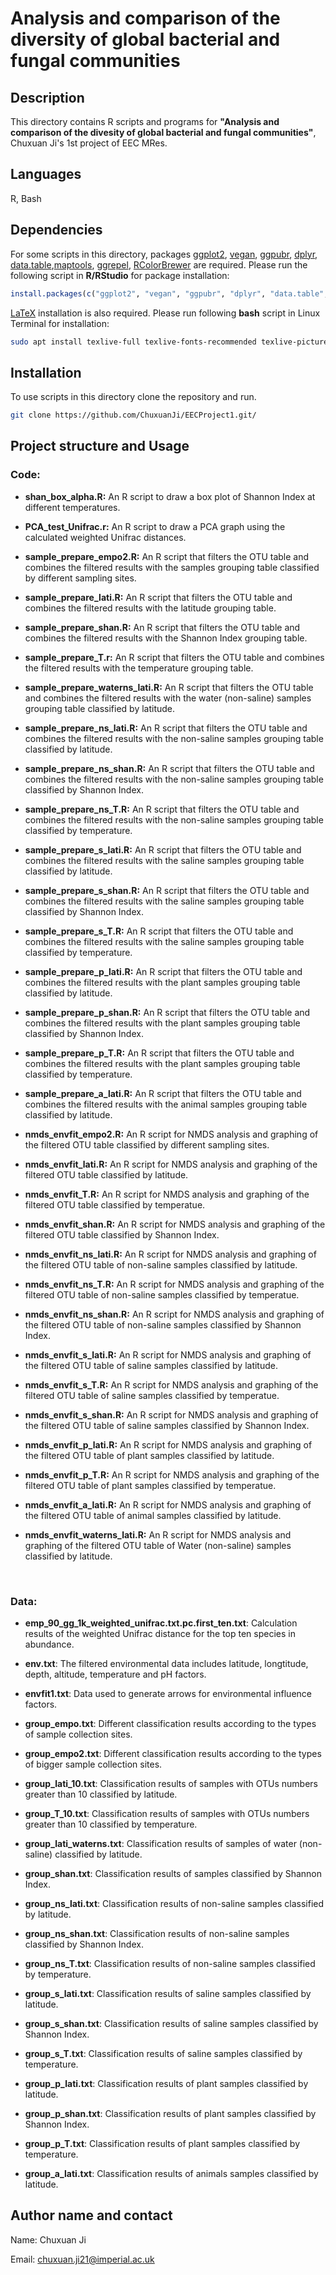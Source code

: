 # Analysis and comparison of the diversity of global bacterial and fungal communities

## Description

This directory contains R scripts and programs for **"Analysis and comparison of the divesity of global bacterial and fungal communities"**, Chuxuan Ji's 1st project of EEC MRes.

## Languages

R, Bash

## Dependencies

For some scripts in this directory, packages [ggplot2](https://cran.r-project.org/web/packages/ggplot2/index.html), [vegan](https://cran.r-project.org/web/packages/vegan/index.html), [ggpubr](https://cran.r-project.org/web/packages/ggpubr/index.html), [dplyr](https://cran.r-project.org/web/packages/dplyr/index.html), [data.table](https://cran.r-project.org/web/packages/data.table/index.html),[maptools](https://cran.r-project.org/web/packages/maptools/index.html), [ggrepel](https://cran.r-project.org/web/packages/ggrepel/index.html), [RColorBrewer](https://cran.r-project.org/web/packages/RColorBrewer/index.html) are required. 
Please run the following script in **R/RStudio** for package installation: 
```R
install.packages(c("ggplot2", "vegan", "ggpubr", "dplyr", "data.table", "maptools", "ggrepel", "RColorBrewer"))
```


[LaTeX](https://www.latex-project.org/) installation is also required. Please run following **bash** script in Linux Terminal for installation:
```bash
sudo apt install texlive-full texlive-fonts-recommended texlive-pictures texlive-latex-extra imagemagick
```
## Installation

To use scripts in this directory clone the repository and run.

```bash
git clone https://github.com/ChuxuanJi/EECProject1.git/
```

## Project structure and Usage 

### Code:

- **shan_box_alpha.R:** An R script to draw a box plot of Shannon Index at different temperatures.

- **PCA_test_Unifrac.r:** An R script to draw a PCA graph using the calculated weighted Unifrac distances.

- **sample_prepare_empo2.R:** An R script that filters the OTU table and combines the filtered results with the samples grouping table classified by different sampling sites.

- **sample_prepare_lati.R:** An R script that filters the OTU table and combines the filtered results with the latitude grouping table.

- **sample_prepare_shan.R:** An R script that filters the OTU table and combines the filtered results with the Shannon Index grouping table.

- **sample_prepare_T.r:** An R script that filters the OTU table and combines the filtered results with the temperature grouping table.

- **sample_prepare_waterns_lati.R:** An R script that filters the OTU table and combines the filtered results with the water (non-saline) samples grouping table classified by latitude.

- **sample_prepare_ns_lati.R:** An R script that filters the OTU table and combines the filtered results with the non-saline samples grouping table classified by latitude.

- **sample_prepare_ns_shan.R:** An R script that filters the OTU table and combines the filtered results with the non-saline samples grouping table classified by Shannon Index.

- **sample_prepare_ns_T.R:** An R script that filters the OTU table and combines the filtered results with the non-saline samples grouping table classified by temperature.

- **sample_prepare_s_lati.R:** An R script that filters the OTU table and combines the filtered results with the saline samples grouping table classified by latitude.

- **sample_prepare_s_shan.R:** An R script that filters the OTU table and combines the filtered results with the saline samples grouping table classified by Shannon Index.

- **sample_prepare_s_T.R:** An R script that filters the OTU table and combines the filtered results with the saline samples grouping table classified by temperature.

- **sample_prepare_p_lati.R:** An R script that filters the OTU table and combines the filtered results with the plant samples grouping table classified by latitude.

- **sample_prepare_p_shan.R:** An R script that filters the OTU table and combines the filtered results with the plant samples grouping table classified by Shannon Index.

- **sample_prepare_p_T.R:** An R script that filters the OTU table and combines the filtered results with the plant samples grouping table classified by temperature.

- **sample_prepare_a_lati.R:** An R script that filters the OTU table and combines the filtered results with the animal samples grouping table classified by latitude.

- **nmds_envfit_empo2.R:** An R script for NMDS analysis and graphing of the filtered OTU table classified by different sampling sites.

- **nmds_envfit_lati.R:** An R script for NMDS analysis and graphing of the filtered OTU table classified by latitude.

- **nmds_envfit_T.R:** An R script for NMDS analysis and graphing of the filtered OTU table classified by temperatue.

- **nmds_envfit_shan.R:** An R script for NMDS analysis and graphing of the filtered OTU table classified by Shannon Index.

- **nmds_envfit_ns_lati.R:** An R script for NMDS analysis and graphing of the filtered OTU table of non-saline samples classified by latitude.

- **nmds_envfit_ns_T.R:** An R script for NMDS analysis and graphing of the filtered OTU table of non-saline samples classified by temperatue.

- **nmds_envfit_ns_shan.R:** An R script for NMDS analysis and graphing of the filtered OTU table of non-saline samples classified by Shannon Index.

- **nmds_envfit_s_lati.R:** An R script for NMDS analysis and graphing of the filtered OTU table of saline samples classified by latitude.

- **nmds_envfit_s_T.R:** An R script for NMDS analysis and graphing of the filtered OTU table of saline samples classified by temperatue.

- **nmds_envfit_s_shan.R:** An R script for NMDS analysis and graphing of the filtered OTU table of saline samples classified by Shannon Index.

- **nmds_envfit_p_lati.R:** An R script for NMDS analysis and graphing of the filtered OTU table of plant samples classified by latitude.

- **nmds_envfit_p_T.R:** An R script for NMDS analysis and graphing of the filtered OTU table of plant samples classified by temperatue.

- **nmds_envfit_a_lati.R:** An R script for NMDS analysis and graphing of the filtered OTU table of animal samples classified by latitude.

- **nmds_envfit_waterns_lati.R:** An R script for NMDS analysis and graphing of the filtered OTU table of Water (non-saline) samples classified by latitude.


<br/>

### Data: 
- **emp_90_gg_1k_weighted_unifrac.txt.pc.first_ten.txt**: Calculation results of the weighted Unifrac distance for the top ten species in abundance. 

- **env.txt**: The filtered environmental data includes latitude, longtitude, depth, altitude, temperature and pH factors. 

- **envfit1.txt**: Data used to generate arrows for environmental influence factors. 

- **group_empo.txt**: Different classification results according to the types of sample collection sites. 

- **group_empo2.txt**: Different classification results according to the types of bigger sample collection sites. 

- **group_lati_10.txt**: Classification results of samples with OTUs numbers greater than 10 classified by latitude. 

- **group_T_10.txt**: Classification results of samples with OTUs numbers greater than 10 classified by temperature. 

- **group_lati_waterns.txt**: Classification results of samples of water (non-saline) classified by latitude. 

- **group_shan.txt**: Classification results of samples classified by Shannon Index. 

- **group_ns_lati.txt**: Classification results of non-saline samples classified by latitude. 

- **group_ns_shan.txt**: Classification results of non-saline samples classified by Shannon Index. 

- **group_ns_T.txt**: Classification results of non-saline samples classified by temperature. 

- **group_s_lati.txt**: Classification results of saline samples classified by latitude. 

- **group_s_shan.txt**: Classification results of saline samples classified by Shannon Index.

- **group_s_T.txt**: Classification results of saline samples classified by temperature. 

- **group_p_lati.txt**: Classification results of plant samples classified by latitude. 

- **group_p_shan.txt**: Classification results of plant samples classified by Shannon Index.

- **group_p_T.txt**: Classification results of plant samples classified by temperature. 

- **group_a_lati.txt**: Classification results of animals samples classified by latitude. 


## Author name and contact

Name: Chuxuan Ji

Email: chuxuan.ji21@imperial.ac.uk